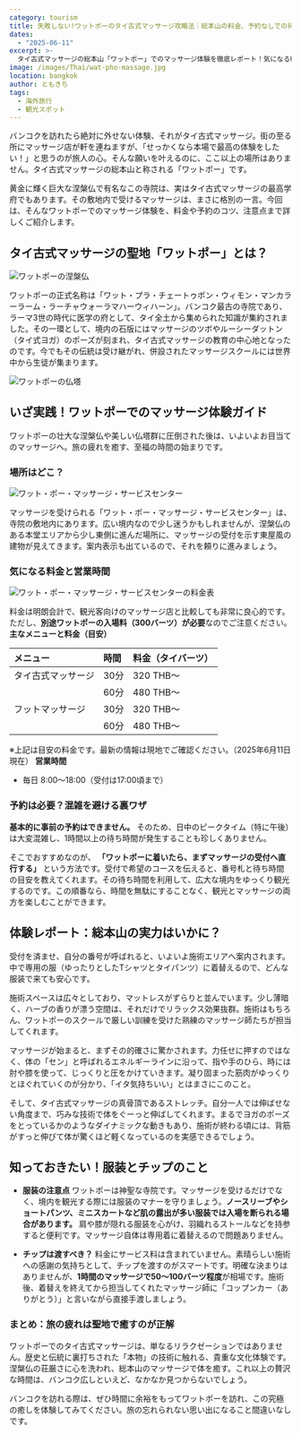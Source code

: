 ```yaml
---
category: tourism
title: 失敗しない!ワットポーのタイ古式マッサージ攻略法｜総本山の料金、予約なしでの待ち時間、チップまで解説
dates:
  - "2025-06-11"
excerpt: >-
  タイ古式マッサージの総本山「ワットポー」でのマッサージ体験を徹底レポート！気になる料金や営業時間、予約なしでの混雑状況や待ち時間を回避する裏ワザも解説。本場の施術内容から服装、チップの相場まで、バンコク旅行で最高の癒しを体験するために知りたい情報を凝縮しました。
image: /images/Thai/wat-pho-massage.jpg
location: bangkok
author: ともきち
tags:
  - 海外旅行
  - 観光スポット
---
```


バンコクを訪れたら絶対に外せない体験、それがタイ古式マッサージ。街の至る所にマッサージ店が軒を連ねますが、「せっかくなら本場で最高の体験をしたい！」と思うのが旅人の心。そんな願いを叶えるのに、ここ以上の場所はありません。タイ古式マッサージの総本山と称される「ワットポー」です。

黄金に輝く巨大な涅槃仏で有名なこの寺院は、実はタイ古式マッサージの最高学府でもあります。その敷地内で受けるマッサージは、まさに格別の一言。今回は、そんなワットポーでのマッサージ体験を、料金や予約のコツ、注意点まで詳しくご紹介します。

## タイ古式マッサージの聖地「ワットポー」とは？

![ワットポーの涅槃仏](/images/Thai/wat-pho-nirvana-buddha.jpg)

ワットポーの正式名称は「ワット・プラ・チェートゥポン・ウィモン・マンカラーラーム・ラーチャウォーラマハーウィハーン」。バンコク最古の寺院であり、ラーマ3世の時代に医学の府として、タイ全土から集められた知識が集約されました。その一環として、境内の石版にはマッサージのツボやルーシーダットン（タイ式ヨガ）のポーズが刻まれ、タイ古式マッサージの教育の中心地となったのです。今でもその伝統は受け継がれ、併設されたマッサージスクールには世界中から生徒が集まります。

![ワットポーの仏塔](/images/Thai/wat-pho-pagoda.jpg)

## いざ実践！ワットポーでのマッサージ体験ガイド

ワットポーの壮大な涅槃仏や美しい仏塔群に圧倒された後は、いよいよお目当てのマッサージへ。旅の疲れを癒す、至福の時間の始まりです。

### **場所はどこ？**

![ワット・ポー・マッサージ・サービスセンター](/images/Thai/wat-pho-massage.jpg)

マッサージを受けられる「ワット・ポー・マッサージ・サービスセンター」は、寺院の敷地内にあります。広い境内なので少し迷うかもしれませんが、涅槃仏のある本堂エリアから少し東側に進んだ場所に、マッサージの受付を示す東屋風の建物が見えてきます。案内表示も出ているので、それを頼りに進みましょう。

### **気になる料金と営業時間**

![ワット・ポー・マッサージ・サービスセンターの料金表](/images/Thai/wat-pho-massage-price-list.jpg)

料金は明朗会計で、観光客向けのマッサージ店と比較しても非常に良心的です。ただし、**別途ワットポーの入場料（300バーツ）が必要**なのでご注意ください。
**主なメニューと料金（目安）**

| メニュー           | 時間 | 料金（タイバーツ） |
| :----------------- | :--- | :----------------- |
| タイ古式マッサージ | 30分 | 320 THB～          |
|                    | 60分 | 480 THB～          |
| フットマッサージ   | 30分 | 320 THB～          |
|                    | 60分 | 480 THB～          |

※上記は目安の料金です。最新の情報は現地でご確認ください。（2025年6月11日現在）
**営業時間**

- 毎日 8:00～18:00（受付は17:00頃まで）

### **予約は必要？混雑を避ける裏ワザ**

**基本的に事前の予約はできません。** そのため、日中のピークタイム（特に午後）は大変混雑し、1時間以上の待ち時間が発生することも珍しくありません。

そこでおすすめなのが、 **「ワットポーに着いたら、まずマッサージの受付へ直行する」** という方法です。受付で希望のコースを伝えると、番号札と待ち時間の目安を教えてくれます。その待ち時間を利用して、広大な境内をゆっくり観光するのです。この順番なら、時間を無駄にすることなく、観光とマッサージの両方を楽しむことができます。

## 体験レポート：総本山の実力はいかに？

受付を済ませ、自分の番号が呼ばれると、いよいよ施術エリアへ案内されます。中で専用の服（ゆったりとしたTシャツとタイパンツ）に着替えるので、どんな服装で来ても安心です。

施術スペースは広々としており、マットレスがずらりと並んでいます。少し薄暗く、ハーブの香りが漂う空間は、それだけでリラックス効果抜群。施術はもちろん、ワットポーのスクールで厳しい訓練を受けた熟練のマッサージ師たちが担当してくれます。

マッサージが始まると、まずその的確さに驚かされます。力任せに押すのではなく、体の「セン」と呼ばれるエネルギーラインに沿って、指や手のひら、時には肘や膝を使って、じっくりと圧をかけていきます。凝り固まった筋肉がゆっくりとほぐれていくのが分かり、「イタ気持ちいい」とはまさにこのこと。

そして、タイ古式マッサージの真骨頂であるストレッチ。自分一人では伸ばせない角度まで、巧みな技術で体をぐーっと伸ばしてくれます。まるでヨガのポーズをとっているかのようなダイナミックな動きもあり、施術が終わる頃には、背筋がすっと伸びて体が驚くほど軽くなっているのを実感できるでしょう。

## 知っておきたい！服装とチップのこと

- **服装の注意点**
  ワットポーは神聖な寺院です。マッサージを受けるだけでなく、境内を観光する際には服装のマナーを守りましょう。**ノースリーブやショートパンツ、ミニスカートなど肌の露出が多い服装では入場を断られる場合があります。** 肩や膝が隠れる服装を心がけ、羽織れるストールなどを持参すると便利です。マッサージ自体は専用着に着替えるので問題ありません。

- **チップは渡すべき？**
  料金にサービス料は含まれていません。素晴らしい施術への感謝の気持ちとして、チップを渡すのがスマートです。明確な決まりはありませんが、**1時間のマッサージで50～100バーツ程度**が相場です。施術後、着替えを終えてから担当してくれたマッサージ師に「コップンカー（ありがとう）」と言いながら直接手渡しましょう。

### まとめ：旅の疲れは聖地で癒すのが正解

ワットポーでのタイ古式マッサージは、単なるリラクゼーションではありません。歴史と伝統に裏打ちされた「本物」の技術に触れる、貴重な文化体験です。涅槃仏の荘厳さに心を洗われ、総本山のマッサージで体を癒す。これ以上の贅沢な時間は、バンコク広しといえど、なかなか見つからないでしょう。

バンコクを訪れる際は、ぜひ時間に余裕をもってワットポーを訪れ、この究極の癒しを体験してみてください。旅の忘れられない思い出になること間違いなしです。
